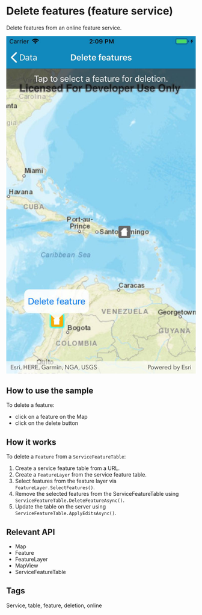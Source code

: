 # Delete features (feature service)

Delete features from an online feature service.

![Screenshot](DeleteFeatures.jpg)

## How to use the sample

To delete a feature:
* click on a feature on the Map
* click on the delete button

## How it works

To delete a `Feature` from a `ServiceFeatureTable`:

1. Create a service feature table from a URL.
2. Create a `FeatureLayer` from the service feature table.
3. Select features from the feature layer via `FeatureLayer.SelectFeatures()`.
4. Remove the selected features from the ServiceFeatureTable using `ServiceFeatureTable.DeleteFeatureAsync()`.
5. Update the table on the server using `ServiceFeatureTable.ApplyEditsAsync()`.

## Relevant API

* Map
* Feature
* FeatureLayer
* MapView
* ServiceFeatureTable

## Tags

Service, table, feature, deletion, online